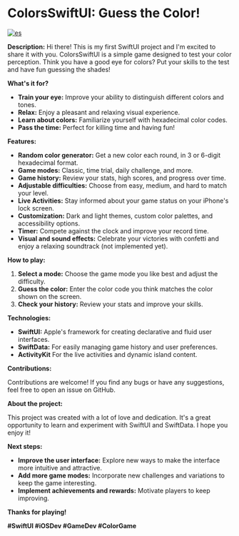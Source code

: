 # ColorsSwiftUI: Guess the Color!
[![es](https://img.shields.io/badge/Spanish_README-red)](/README.es.md)

**Description:**
Hi there! This is my first SwiftUI project and I'm excited to share it with you. ColorsSwiftUI is a simple game designed to test your color perception. Think you have a good eye for colors? Put your skills to the test and have fun guessing the shades!

**What's it for?**
* **Train your eye:** Improve your ability to distinguish different colors and tones.
* **Relax:** Enjoy a pleasant and relaxing visual experience.
* **Learn about colors:** Familiarize yourself with hexadecimal color codes.
* **Pass the time:** Perfect for killing time and having fun!

**Features:**

* **Random color generator:** Get a new color each round, in 3 or 6-digit hexadecimal format.
* **Game modes:** Classic, time trial, daily challenge, and more.
* **Game history:** Review your stats, high scores, and progress over time.
* **Adjustable difficulties:** Choose from easy, medium, and hard to match your level.
* **Live Activities:** Stay informed about your game status on your iPhone's lock screen.
* **Customization:** Dark and light themes, custom color palettes, and accessibility options.
* **Timer:** Compete against the clock and improve your record time.
* **Visual and sound effects:** Celebrate your victories with confetti and enjoy a relaxing soundtrack (not implemented yet).

**How to play:**

1. **Select a mode:** Choose the game mode you like best and adjust the difficulty.
2. **Guess the color:** Enter the color code you think matches the color shown on the screen.
3. **Check your history:** Review your stats and improve your skills.

**Technologies:**

* **SwiftUI:** Apple's framework for creating declarative and fluid user interfaces.
* **SwiftData:** For easily managing game history and user preferences.
* **ActivityKit** For the live activities and dynamic island content.

**Contributions:**

Contributions are welcome! If you find any bugs or have any suggestions, feel free to open an issue on GitHub.

**About the project:**

This project was created with a lot of love and dedication. It's a great opportunity to learn and experiment with SwiftUI and SwiftData. I hope you enjoy it!

**Next steps:**

* **Improve the user interface:** Explore new ways to make the interface more intuitive and attractive.
* **Add more game modes:** Incorporate new challenges and variations to keep the game interesting.
* **Implement achievements and rewards:** Motivate players to keep improving.

**Thanks for playing!**

**#SwiftUI #iOSDev #GameDev #ColorGame**
